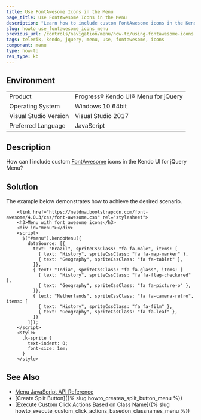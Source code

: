 ```yaml
---
title: Use FontAwesome Icons in the Menu
page_title: Use FontAwesome Icons in the Menu
description: "Learn how to include custom FontAwesome icons in the Kendo UI for jQuery Menu component."
slug: howto_use_fontawesome_icons_menu
previous_url: /controls/navigation/menu/how-to/using-fontawesome-icons
tags: telerik, kendo, jquery, menu, use, fontawesome, icons
component: menu
type: how-to
res_type: kb
---
```


## Environment

<table>
 <tr>
  <td>Product</td>
  <td>Progress® Kendo UI® Menu for jQuery</td>
 </tr>
 <tr>
  <td>Operating System</td>
  <td>Windows 10 64bit</td>
 </tr>
 <tr>
  <td>Visual Studio Version</td>
  <td>Visual Studio 2017</td>
 </tr>
 <tr>
  <td>Preferred Language</td>
  <td>JavaScript</td>
 </tr>
</table>

## Description

How can I include custom [FontAwesome](http://fortawesome.github.io/Font-Awesome/) icons in the Kendo UI for jQuery Menu?

## Solution

The example below demonstrates how to achieve the desired scenario. 



```dojo
    <link href="https://netdna.bootstrapcdn.com/font-awesome/4.0.3/css/font-awesome.css" rel="stylesheet">
    <h3>Menu with font awesome icons</h3>
    <div id="menu"></div>
    <script>
      $("#menu").kendoMenu({
        dataSource: [{
          text: "Brazil", spriteCssClass: "fa fa-male", items: [
            { text: "History", spriteCssClass: "fa fa-map-marker" },
            { text: "Geography", spriteCssClass: "fa fa-tablet" },
          ]},
          { text: "India", spriteCssClass: "fa fa-glass", items: [
            { text: "History", spriteCssClass: "fa fa-flag-checkered" },
            { text: "Geography", spriteCssClass: "fa fa-picture-o" },
          ]},
          { text: "Netherlands", spriteCssClass: "fa fa-camera-retro", items: [
            { text: "History", spriteCssClass: "fa fa-film" },
            { text: "Geography", spriteCssClass: "fa fa-leaf" },
          ]}
        ]});
    </script>
    <style>
      .k-sprite {
        text-indent: 0;
        font-size: 1em;
      }
    </style>
```

## See Also

* [Menu JavaScript API Reference](/api/javascript/ui/menu)
* [Create Split Button]({% slug howto_createa_split_button_menu %})
* [Execute Custom Click Actions Based on Class Name]({% slug howto_execute_custom_click_actions_basedon_classnames_menu %})

